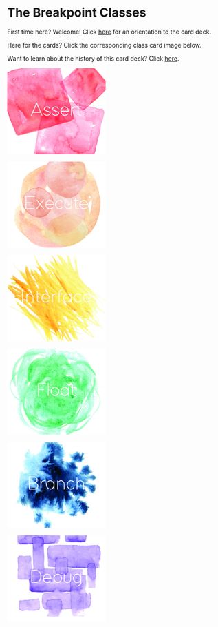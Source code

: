 # The Breakpoint Classes

First time here? Welcome! Click [here](orientation.md) for an orientation to the card deck.

Here for the cards? Click the corresponding class card image below.

Want to learn about the history of this card deck? Click [here](history.md).

[<img src="../assets/01-ASSERT.jpg" height="200" />](assert/home.md)

[<img src="../assets/06-EXECUTE.jpg" height="200" />](execute/home.md)

[<img src="../assets/11-INTERFACE.jpg" height="200" />](interface/home.md)

[<img src="../assets/16-FLOAT.jpg" height="200" />](float/home.md)

[<img src="../assets/21-BRANCH.jpg" height="200" />](branch/home.md)

[<img src="../assets/26-DEBUG.jpg" height="200" />](debug/home.md)

